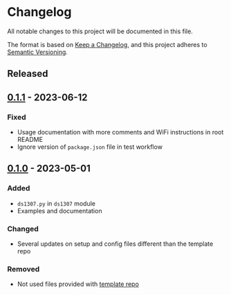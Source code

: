 # Changelog
All notable changes to this project will be documented in this file.

The format is based on [Keep a Changelog](https://keepachangelog.com/en/1.0.0/),
and this project adheres to [Semantic Versioning](https://semver.org/spec/v2.0.0.html).

<!--
## [x.y.z] - yyyy-mm-dd
### Added
### Changed
### Removed
### Fixed
-->
<!--
RegEx for release version from file
r"^\#\# \[\d{1,}[.]\d{1,}[.]\d{1,}\] \- \d{4}\-\d{2}-\d{2}$"
-->

## Released
## [0.1.1] - 2023-06-12
### Fixed
- Usage documentation with more comments and WiFi instructions in root README
- Ignore version of `package.json` file in test workflow

## [0.1.0] - 2023-05-01
### Added
- `ds1307.py` in `ds1307` module
- Examples and documentation

### Changed
- Several updates on setup and config files different than the template repo

### Removed
- Not used files provided with [template repo](https://github.com/brainelectronics/micropython-i2c-lcd)

<!-- Links -->
[Unreleased]: https://github.com/brainelectronics/micropython-ds1307/compare/0.1.1...main

[0.1.1]: https://github.com/brainelectronics/micropython-ds1307/tree/0.1.1
[0.1.0]: https://github.com/brainelectronics/micropython-ds1307/tree/0.1.0
